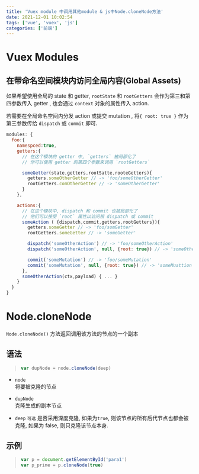 ```yaml
---
title: 'Vuex module 中调用其他module & js中Node.cloneNode方法'
date: 2021-12-01 10:02:54
tags: ['vue', 'vuex', 'js']
categories: ['前端']
---
```


# Vuex Modules

## 在带命名空间模块内访问全局内容(Global Assets)

如果希望使用全局的 state 和 getter, `rootState` 和 `rootGetters` 会作为第三和第四参数传入 getter , 也会通过 `context` 对象的属性传入 action.

若需要在全局命名空间内分发 action 或提交 mutation , 将`{ root: true }` 作为第三参数传给 `dispatch` 或 `commit` 即可.

```js
modules: {
  foo:{
    namespced:true,
    getters:{
      // 在这个模块的 getter 中, `getters` 被局部化了
      // 你可以使用 getter 的第四个参数来调用 `rootGetters`

      someGetter(state,getters,rootSatte,rooteGetters){
        getters.someOtherGetter // -> 'foo/someOtherGetter'
        rootGetters.comOtherGetter // -> 'someOtherGetter'
      }
    },

    actions:{
      // 在这个模块中, dispatch 和 commit 也被局部化了
      // 他们可以接受 `root` 属性以访问根 dispatch 或 commit
      someAction ( {dispatch,commit,getters,rootGetters}){
        getters.someGetter // -> 'foo/somGetter'
        rootGetters.someGetter // -> 'someGetter'

        dispatch('someOtherAction') // -> 'foo/someOtherAction'
        dispatch('someOtherAction', null, {root: true}) // -> 'someOtherAction'

        commit('someMutation') // -> 'foo/someMutation'
        commit('someMutation', null, {root: true}) // -> 'someMuattion'
      },
      someOtherAction(ctx,payload) { ... }
    }
  }
}
```

# Node.cloneNode

`Node.cloneNode()` 方法返回调用该方法的节点的一个副本

## 语法

> ```js
> var dupNode = node.cloneNode(deep)
> ```

- `node`  
  将要被克隆的节点

- `dupNode`  
  克隆生成的副本节点

- `deep` `可选`
  是否采用深度克隆, 如果为`true`, 则该节点的所有后代节点也都会被克隆, 如果为 false, 则只克隆该节点本身.

## 示例

> ```js
> var p = document.getElementById('para1')
> var p_prime = p.cloneNode(true)
> ```
